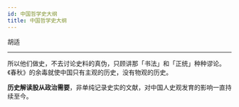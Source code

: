 ```yaml
---
id: 中国哲学史大纲
title: 中国哲学史大纲
---
```


胡适

---

所以他们做史，不去讨论史料的真伪，只顾讲那「书法」和「正统」种种谬论。《春秋》的余毒就使中国只有主观的历史，没有物观的历史。

**历史解读股从政治需要**，非单纯记录史实的文献，对中国人史观发育的影响一直持续至今。
